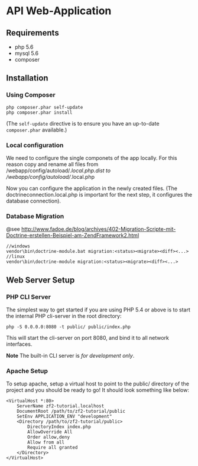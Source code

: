 API Web-Application
===================

Requirements
------------
- php 5.6
- mysql 5.6
- composer

Installation
------------

### Using Composer

    php composer.phar self-update
    php composer.phar install

(The `self-update` directive is to ensure you have an up-to-date `composer.phar`
available.)

### Local configuration

We need to configure the single componets of the app locally. For this reason copy and rename all files from
    /webapp/config/autoload/*.local.php.dist
to
    /webapp/config/autoload/*.local.php

Now you can configure the application in the newly created files.
(The doctrineconnection.local.php is important for the next step, it configures the database connection).

### Database Migration
@see http://www.fadoe.de/blog/archives/402-Migration-Scripte-mit-Doctrine-erstellen-Beispiel-am-ZendFramework2.html

    //windows
    vendor\bin\doctrine-module.bat migration:<status><migrate><diff><...>
    //linux
    vendor\bin\doctrine-module migration:<status><migrate><diff><...>

Web Server Setup
----------------

### PHP CLI Server

The simplest way to get started if you are using PHP 5.4 or above is to start the internal PHP cli-server in the root directory:

    php -S 0.0.0.0:8080 -t public/ public/index.php

This will start the cli-server on port 8080, and bind it to all network
interfaces.

**Note** The built-in CLI server is *for development only*.

### Apache Setup

To setup apache, setup a virtual host to point to the public/ directory of the
project and you should be ready to go! It should look something like below:

    <VirtualHost *:80>
        ServerName zf2-tutorial.localhost
        DocumentRoot /path/to/zf2-tutorial/public
        SetEnv APPLICATION_ENV "development"
        <Directory /path/to/zf2-tutorial/public>
            DirectoryIndex index.php
            AllowOverride All
            Order allow,deny
            Allow from all
            Require all granted
        </Directory>
    </VirtualHost>
